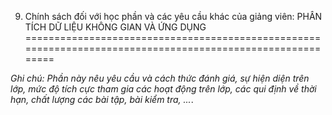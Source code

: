 9. Chính sách đối với học phần và các yêu cầu khác của giảng viên: PHÂN TÍCH DỮ LIỆU KHÔNG GIAN VÀ ỨNG DỤNG
===========================================================================================================

*Ghi chú: Phần này nêu yêu cầu và cách thức đánh giá, sự hiện diện trên
lớp, mức độ tích cực tham gia các hoạt động trên lớp, các qui định về
thời hạn, chất lượng các bài tập, bài kiểm tra, ...*.

